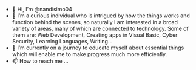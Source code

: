 - 👋 Hi, I’m @nandisimo04
- 👀 I’m a curious individual who is intrigued by how the things works and function behind the scenes, so naturally I am interested in a broad variety of areas, many of which are connected to technology. Some of them are: Web Development, Creating apps in Visual Basic, Cyber Security, Learning Languages, Writing...
- 🌱 I’m currently on a journey to educate myself about essential things which will enable me to make progress much more efficiently.
- 📫 How to reach me ...

<!---
nandisimo04/nandisimo04 is a ✨ special ✨ repository because its `README.md` (this file) appears on your GitHub profile.
You can click the Preview link to take a look at your changes.
--->
